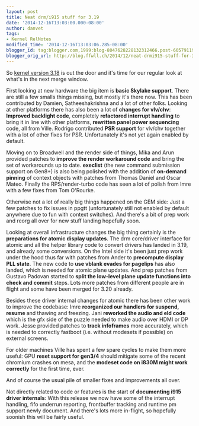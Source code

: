 ```yaml
---
layout: post
title: Neat drm/i915 stuff for 3.19
date: '2014-12-16T13:03:00.000-08:00'
author: danvet
tags:
- Kernel RelNotes
modified_time: '2014-12-16T13:03:06.285-08:00'
blogger_id: tag:blogger.com,1999:blog-8047628228132312466.post-6057911954792525149
blogger_orig_url: http://blog.ffwll.ch/2014/12/neat-drmi915-stuff-for-319.html
---
```


So <a href="http://blog.ffwll.ch/2014/10/neat-drmi915-stuff-for-318.html">kernel version 3.18</a> is out the door and it's time for our regular look at what's in the next merge window.

<!--more-->First looking at new hardware the big item is <b>basic Skylake support</b>. There are still a few smalls things missing, but mostly it's there now. This has been contributed by Damien, Satheeshakrishna and a lot of other folks. Looking at other platforms there has also been a lot of <b>changes for vlv/chv</b>: <b>Improved</b> <b>backlight code</b>, completely <b>refactored interrupt handling</b> to bring it in line with other platforms, <b>rewritten panel power sequencing</b> code, all from Ville. Rodrigo contributed <b>PSR support</b> for vlv/chv together with a lot of other fixes for PSR. Unfortunately it's not yet again enabled by default.



Moving on to Broadwell and the render side of things, Mika and Arun provided patches to <b>improve the render workaround code</b> and bring the set of workarounds up to date. <b>execlist</b> (the new command submission support on Gen8+) is also being polished with the addition of <b>on-demand pinning</b> of context objects with patches from Thomas Daniel and Oscar Mateo. Finally the RPS/render-turbo code has seen a lot of polish from Imre with a few fixes from Tom O'Rourke.



Otherwise not a lot of really big things happened on the GEM side: Just a few  patches to fix issues in ppgtt (unfortunately still not enabled by  default anywhere due to fun with context switches). And there's a bit of  prep work and reorg all over for new stuff landing hopefully soon.



Looking at overall infrastructure changes the big thing certainly is the <b>preparations for atomic display updates</b>. The drm core/driver interface for atomic and all the helper library code to convert drivers has landed in 3.19, and already some conversions. On the Intel side it's been just prep work under the hood thus far with patches from Ander to <b>precompute display PLL state</b>. The new code to <b>use vblank evades for pagelips</b> has also landed, which is needed for atomic plane updates. And prep patches from Gustavo Padovan started to <b>split the low-level plane update functions into check and commit</b> steps. Lots more patches from different people are in flight and some have been merged for 3.20 already.



Besides these driver internal changes for atomic there has been other work to improve the codebase: Imre <b>reorganized our handlers for suspend, resume </b>and thawing and freezing. Jani <b>reworked the audio and eld code</b> which is the gfx side of the puzzle needed to make audio over HDMI or DP work. Jesse provided patches to <b>track infoframes</b> more accurately, which is needed to correctly fastboot (i.e. without modesets if possible) on external screens.



For older machines Ville has spent a few spare cycles to make them more useful: GPU <b>reset support for gen3/4</b> should mitigate some of the recent chromium crashes on mesa, and the <b>modeset code on i830M might work correctly</b> for the first time, ever.





And of course the usual pile of smaller fixes and improvements all over.



Not directly related to code or features is the start of <b>documenting i915 driver internals</b>: With this release we now have some of the interrupt handling, fifo underrun reporting, frontbuffer tracking and runtime pm support newly document. And there's lots more in-flight, so hopefully soonish this will be fairly useful.